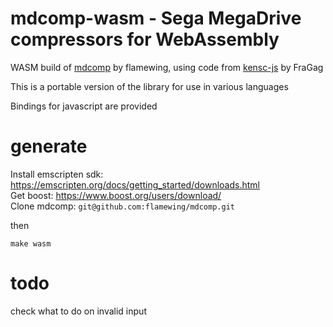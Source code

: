 # mdcomp-wasm - Sega MegaDrive compressors for WebAssembly

WASM build of [mdcomp](https://github.com/flamewing/mdcomp) by flamewing, using code from [kensc-js](https://github.com/FraGag/kensc-js) by FraGag

This is a portable version of the library for use in various languages

Bindings for javascript are provided

# generate

Install emscripten sdk: <https://emscripten.org/docs/getting_started/downloads.html>  
Get boost: <https://www.boost.org/users/download/>  
Clone mdcomp: `git@github.com:flamewing/mdcomp.git`

then

```
make wasm
```

# todo

check what to do on invalid input
